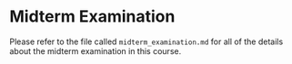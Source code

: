 # Midterm Examination

Please refer to the file called `midterm_examination.md` for all of the
details about the midterm examination in this course.
